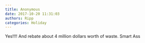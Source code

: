 ```yaml
---
title: Anonymous
date: 2017-10-20 11:31:03
authors: Ripp
categories: Holiday
---
```


 Yes!!!! And rebate about 4 million dollars worth of waste. Smart Ass